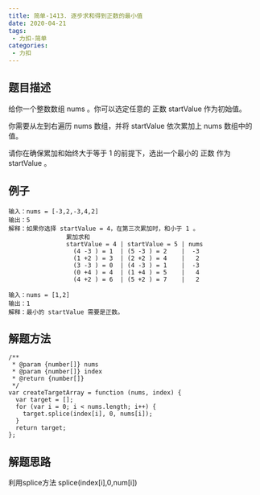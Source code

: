 ```yaml
---
title: 简单-1413. 逐步求和得到正数的最小值
date: 2020-04-21
tags:
 - 力扣-简单
categories: 
 - 力扣
---
```


## 题目描述
给你一个整数数组 nums 。你可以选定任意的 正数 startValue 作为初始值。

你需要从左到右遍历 nums 数组，并将 startValue 依次累加上 nums 数组中的值。

请你在确保累加和始终大于等于 1 的前提下，选出一个最小的 正数 作为 startValue 。



## 例子
```
输入：nums = [-3,2,-3,4,2]
输出：5
解释：如果你选择 startValue = 4，在第三次累加时，和小于 1 。
                累加求和
                startValue = 4 | startValue = 5 | nums
                  (4 -3 ) = 1  | (5 -3 ) = 2    |  -3
                  (1 +2 ) = 3  | (2 +2 ) = 4    |   2
                  (3 -3 ) = 0  | (4 -3 ) = 1    |  -3
                  (0 +4 ) = 4  | (1 +4 ) = 5    |   4
                  (4 +2 ) = 6  | (5 +2 ) = 7    |   2

```
```
输入：nums = [1,2]
输出：1
解释：最小的 startValue 需要是正数。
```

##  解题方法

```
/**
 * @param {number[]} nums
 * @param {number[]} index
 * @return {number[]}
 */
var createTargetArray = function (nums, index) {
  var target = [];
  for (var i = 0; i < nums.length; i++) {
    target.splice(index[i], 0, nums[i]);
  }
  return target;
};
```
##  解题思路
利用splice方法  splice(index[i],0,num[i]) 
